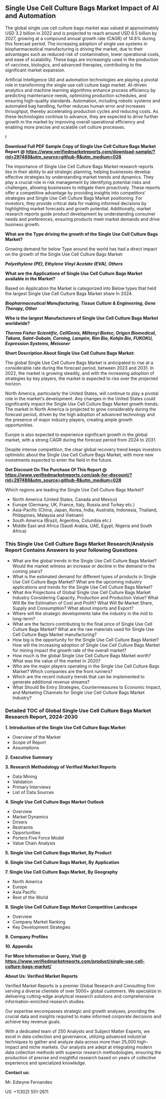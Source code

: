 <h2>Single Use Cell Culture Bags Market Impact of AI and Automation</h2><p>The global single use cell culture bags market was valued at approximately USD 3.2 billion in 2022 and is projected to reach around USD 6.5 billion by 2027, growing at a compound annual growth rate (CAGR) of 14.8% during this forecast period. The increasing adoption of single use systems in biopharmaceutical manufacturing is driving the market, due to their advantages such as reduced risk of contamination, lower operational costs, and ease of scalability. These bags are increasingly used in the production of vaccines, biologics, and advanced therapies, contributing to the significant market expansion.</p><p>Artificial Intelligence (AI) and automation technologies are playing a pivotal role in transforming the single use cell culture bags market. AI-driven analytics and machine learning algorithms enhance process efficiency by predicting maintenance needs, optimizing production schedules, and ensuring high-quality standards. Automation, including robotic systems and automated bag handling, further reduces human error and increases throughput, thereby accelerating production cycles and reducing costs. As these technologies continue to advance, they are expected to drive further growth in the market by improving overall operational efficiency and enabling more precise and scalable cell culture processes.</p>t</p><p id="" class=""><strong>Download Full PDF Sample Copy of Single Use Cell Culture Bags Market Report @ <a href="https://www.verifiedmarketreports.com/download-sample/?rid=297488&utm_source=github-R&utm_medium=028" target="_blank">https://www.verifiedmarketreports.com/download-sample/?rid=297488&utm_source=github-R&utm_medium=028</a></strong></p><p>The importance of&nbsp;Single Use Cell Culture Bags Market research reports lies in their ability to aid strategic planning, helping businesses develop effective strategies by understanding market trends and dynamics. They play a crucial role in risk management by identifying potential risks and challenges, allowing businesses to mitigate them proactively. These reports offer a competitive advantage by providing insights into competitors' strategies and Single Use Cell Culture Bags Market positioning. For investors, they provide critical data for making informed decisions by highlighting market forecasts and growth potential. Additionally, market research reports guide product development by understanding consumer needs and preferences, ensuring products meet market demands and drive business growth.</p><p><strong>What are the&nbsp;Type driving the growth of the Single Use Cell Culture Bags Market?</strong></p><p id="" class="">Growing demand for below Type around the world has had a direct impact on the growth of the Single Use Cell Culture Bags Market:</p><em><strong>Polyethylene (PE), Ethylene Vinyl Acetate (EVA), Others</strong></em></p><strong>What are the&nbsp;Applications&nbsp;of Single Use Cell Culture Bags Market available in the Market?</strong></p><p id="" class="">Based on Application the Market is categorized into Below types that held the largest Single Use Cell Culture Bags Market share In 2024.</p><em><strong>Biopharmaceutical Manufacturing, Tissue Culture & Engineering, Gene Therapy, Other</strong></em></p><strong>Who is the largest Manufacturers of Single Use Cell Culture Bags Market worldwide?</strong></p><p><em><strong>Thermo Fisher Scientific, CellGenix, Miltenyi Biotec, Origen Biomedical, Takara, Saint-Gobain, Corning, Lampire, Rim Bio, Kohjin Bio, FUKOKU, Expression Systems, Meissner</strong></em></p><p id="" class=""><strong>Short Description About Single Use Cell Culture Bags Market:</strong></p><p>The global Single Use Cell Culture Bags Market is anticipated to rise at a considerable rate during the forecast period, between 2023 and 2031. In 2022, the market is growing steadily, and with the increasing adoption of strategies by key players, the market is expected to rise over the projected horizon.</p><p>North America, particularly the United States, will continue to play a pivotal role in the market's development. Any changes in the United States could significantly impact the Single Use Cell Culture Bags Market growth trends. The market in North America is projected to grow considerably during the forecast period, driven by the high adoption of advanced technology and the presence of major industry players, creating ample growth opportunities.</p><p>Europe is also expected to experience significant growth in the global market, with a strong CAGR during the forecast period from 2024 to 2031.</p><p>Despite intense competition, the clear global recovery trend keeps investors optimistic about the Single Use Cell Culture Bags Market, with more new investments expected to enter the field in the future.</p><p id="" class=""><strong>Get Discount On The Purchase Of This Report @ <a href="https://www.verifiedmarketreports.com/ask-for-discount/?rid=297488&utm_source=github-R&utm_medium=028" target="_blank">https://www.verifiedmarketreports.com/ask-for-discount/?rid=297488&utm_source=github-R&utm_medium=028</a></strong></p>Which regions are leading the Single Use Cell Culture Bags Market?</p><ul><li>North America (United States, Canada and Mexico)</li><li>Europe (Germany, UK, France, Italy, Russia and Turkey etc.)</li><li>Asia-Pacific (China, Japan, Korea, India, Australia, Indonesia, Thailand, Philippines, Malaysia and Vietnam)</li><li>South America (Brazil, Argentina, Columbia etc.)</li><li>Middle East and Africa (Saudi Arabia, UAE, Egypt, Nigeria and South Africa)</li></ul><h3 id="" class="">This Single Use Cell Culture Bags Market Research/Analysis Report Contains Answers to your following Questions</h3><ul><li>What are the global trends in the Single Use Cell Culture Bags Market? Would the market witness an increase or decline in the demand in the coming years?</li><li>What is the estimated demand for different types of products in Single Use Cell Culture Bags Market? What are the upcoming industry applications and trends for the Single Use Cell Culture Bags Market?</li><li>What Are Projections of Global Single Use Cell Culture Bags Market Industry Considering Capacity, Production and Production Value? What Will Be the Estimation of Cost and Profit? What Will Be Market Share, Supply and Consumption? What about imports and Export?</li><li>Where will the strategic developments take the industry in the mid to long-term?</li><li>What are the factors contributing to the final price of Single Use Cell Culture Bags Market? What are the raw materials used for Single Use Cell Culture Bags Market manufacturing?</li><li>How big is the opportunity for the Single Use Cell Culture Bags Market? How will the increasing adoption of Single Use Cell Culture Bags Market for mining impact the growth rate of the overall market?</li><li>How much is the global Single Use Cell Culture Bags Market worth? What was the value of the market In 2020?</li><li>Who are the major players operating in the Single Use Cell Culture Bags Market? Which companies are the front runners?</li><li>Which are the recent industry trends that can be implemented to generate additional revenue streams?</li><li>What Should Be Entry Strategies, Countermeasures to Economic Impact, and Marketing Channels for Single Use Cell Culture Bags Market Industry?</li></ul><h3 id="" class="">Detailed TOC of Global Single Use Cell Culture Bags Market Research Report, 2024-2030</h3><p id="" class=""><strong>1. Introduction of the Single Use Cell Culture Bags Market</strong></p><ul><li>Overview of the Market</li><li>Scope of Report</li><li>Assumptions</li></ul><p id="" class=""><strong>2. Executive Summary</strong></p><p id="" class=""><strong>3. Research Methodology of Verified Market Reports</strong></p><ul><li>Data Mining</li><li>Validation</li><li>Primary Interviews</li><li>List of Data Sources</li></ul><p id="" class=""><strong>4. Single Use Cell Culture Bags Market Outlook</strong></p><ul><li>Overview</li><li>Market Dynamics</li><li>Drivers</li><li>Restraints</li><li>Opportunities</li><li>Porters Five Force Model</li><li>Value Chain Analysis</li></ul><p id="" class=""><strong>5. Single Use Cell Culture Bags Market, By Product</strong></p><p id="" class=""><strong>6. Single Use Cell Culture Bags Market, By Application</strong></p><p id="" class=""><strong>7. Single Use Cell Culture Bags Market, By Geography</strong></p><ul><li>North America</li><li>Europe</li><li>Asia Pacific</li><li>Rest of the World</li></ul><p id="" class=""><strong>8. Single Use Cell Culture Bags Market Competitive Landscape</strong></p><ul><li>Overview</li><li>Company Market Ranking</li><li>Key Development Strategies</li></ul><p id="" class=""><strong>9. Company Profiles</strong></p><p id="" class=""><strong>10. Appendix</strong></p><p id="" class=""><strong>For More Information or Query, Visit @ <a href="https://www.verifiedmarketreports.com/product/single-use-cell-culture-bags-market/" target="_blank">https://www.verifiedmarketreports.com/product/single-use-cell-culture-bags-market/</a></strong></p><p id="" class=""><strong>About Us: Verified Market Reports</strong></p><p id="" class="">Verified Market Reports is a premier Global Research and Consulting firm serving a diverse clientele of over 5000+ global customers. We specialize in delivering cutting-edge analytical research solutions and comprehensive information-enriched research studies.</p><p id="" class="">Our expertise encompasses strategic and growth analyses, providing the crucial data and insights required to make informed corporate decisions and achieve key revenue goals.</p><p id="" class="">With a dedicated team of 250 Analysts and Subject Matter Experts, we excel in data collection and governance, utilizing advanced industrial techniques to gather and analyze data across more than 25,000 high-impact and niche markets. Our analysts are adept at integrating modern data collection methods with superior research methodologies, ensuring the production of precise and insightful research based on years of collective experience and specialized knowledge.</p><p id="" class=""><strong>Contact us:</strong></p><p id="" class="">Mr. Edwyne Fernandes</p><p id="" class="">US: +1(302) 551-2611</p>
